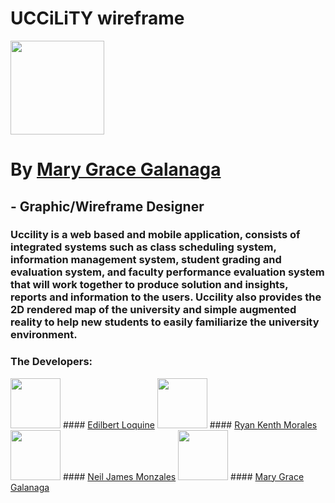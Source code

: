 # UCCiLiTY wireframe

<image src="https://scontent.fcrk2-1.fna.fbcdn.net/v/t1.0-9/27331967_1979147625458525_7950527770111042344_n.jpg?_nc_cat=0&_nc_eui2=v1%3AAeEjHmPgqhsfSmOrJdnH8YKdt79dkcKh_AtcSYYG2UTqsyNjPZIpmKAwnOS_Nvavn-CQO7njM7Z-cOux_G-vqLatJGpjTReS2vy7vDqm-wPyOg&oh=e161e8161efc721a503f2de0c662c41c&oe=5B299A8E" height="150" width="150">

# By <a href="https://www.facebook.com/gracegalanags">Mary Grace Galanaga</a>
## - Graphic/Wireframe Designer

### Uccility is a web based and mobile application, consists of integrated systems such as class scheduling system, information management system, student grading and evaluation system, and faculty performance evaluation system that will work together to produce solution and insights, reports and information to the users. Uccility also provides the 2D rendered map of the university and simple augmented reality to help new students to easily familiarize the university environment.

### The Developers:
<image src="https://scontent.fcrk2-1.fna.fbcdn.net/v/t1.0-9/22813977_1846275992079675_1016871938139360137_n.jpg?_nc_cat=0&_nc_eui2=v1%3AAeGHk7IfGwJoDYyRVv-o0TSEytUl9Jx88fGtvdnmN3L9Xz-PP3l8l4DNmwz9NsGN9qzmHA246enkwANR57f4aOB7OyEqQhAZ1DfmufajUp5hMw&oh=e28fa7e34c8dc14cca134030b9d76783&oe=5B3FC001" height="80" width="80">
#### <a href="https://www.facebook.com/BertLokeen">Edilbert Loquine</a>
<image src="https://scontent.fcrk2-1.fna.fbcdn.net/v/t1.0-9/28379466_904439576381146_7559848289790551190_n.jpg?_nc_eui2=v1%3AAeFVXlG2QAUJTsD6ytlJDb8KP_kE7vKsNuXeeDgme6m7WXpNSGaK4uFO2QzqzWPs6V5GKLTqECONBiy0pQSXdGFoBNenY1WS2AAXFe6Rgrs-JA&oh=d8c654eda0d2b4c231769eee733707dc&oe=5B28B957" height="80" width="80">
#### <a href="https://www.facebook.com/ryankenth.morales">Ryan Kenth Morales</a>
<image src="https://scontent.fcrk2-1.fna.fbcdn.net/v/t1.0-9/27072475_1938353766179001_5949297979770612611_n.jpg?_nc_eui2=v1%3AAeH9RaHOgZrZPfpQrg_XTaTUGKqlKPsTnFCy1AV8QcRNQcACPOfgrcBj2J7kO1viJan33alnul7Y-iORrpkVZ9rnuS9RXnzLQbWSbnKnrbJnMg&oh=0da2a8523caf8908feb072111beb92aa&oe=5B2F5B26" height="80" width="80">
#### <a href="https://www.linkedin.com/in/neil-james-monzales-aa9a37150/">Neil James Monzales</a>
<image src="https://scontent.fcrk2-1.fna.fbcdn.net/v/t1.0-9/27331967_1979147625458525_7950527770111042344_n.jpg?_nc_cat=0&_nc_eui2=v1%3AAeEjHmPgqhsfSmOrJdnH8YKdt79dkcKh_AtcSYYG2UTqsyNjPZIpmKAwnOS_Nvavn-CQO7njM7Z-cOux_G-vqLatJGpjTReS2vy7vDqm-wPyOg&oh=e161e8161efc721a503f2de0c662c41c&oe=5B299A8E" height="80" width="80">
#### <a href="https://www.facebook.com/gracegalanags">Mary Grace Galanaga</a>
